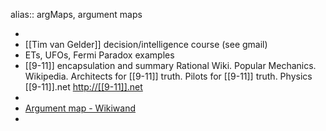 alias:: argMaps, argument maps

-
- [[Tim van Gelder]] decision/intelligence course (see gmail)
- ETs, UFOs, Fermi Paradox examples
- [[9-11]] encapsulation and summary
  			Rational Wiki. Popular Mechanics. Wikipedia. Architects for [[9-11]] truth. Pilots for [[9-11]] truth. Physics [[9-11]].net <http://[[9-11]].net>
-
- [Argument map - Wikiwand](https://www.wikiwand.com/en/articles/Argument_map)
-